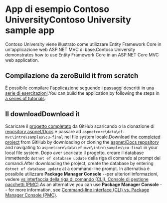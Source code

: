 # <a name="contoso-university-sample-app"></a><span data-ttu-id="e1b7f-101">App di esempio Contoso University</span><span class="sxs-lookup"><span data-stu-id="e1b7f-101">Contoso University sample app</span></span>

<span data-ttu-id="e1b7f-102">Contoso University viene illustrato come utilizzare Entity Framework Core in un'applicazione web ASP.NET MVC di base.</span><span class="sxs-lookup"><span data-stu-id="e1b7f-102">Contoso University demonstrates how to use Entity Framework Core in an ASP.NET Core MVC web application.</span></span>

## <a name="build-it-from-scratch"></a><span data-ttu-id="e1b7f-103">Compilazione da zero</span><span class="sxs-lookup"><span data-stu-id="e1b7f-103">Build it from scratch</span></span>

<span data-ttu-id="e1b7f-104">È possibile compilare l'applicazione seguendo i passaggi descritti in [una serie di esercitazioni](https://docs.microsoft.com/aspnet/core/data/ef-mvc/intro).</span><span class="sxs-lookup"><span data-stu-id="e1b7f-104">You can build the application by following the steps in [a series of tutorials](https://docs.microsoft.com/aspnet/core/data/ef-mvc/intro).</span></span>

## <a name="download-it"></a><span data-ttu-id="e1b7f-105">Il download</span><span class="sxs-lookup"><span data-stu-id="e1b7f-105">Download it</span></span>

<span data-ttu-id="e1b7f-106">Scaricare il [progetto completato](https://github.com/aspnet/Docs/tree/master/aspnetcore/data/ef-mvc/intro/samples/cu-final) da GitHub scaricando o la clonazione di [repository aspnet/Docs](https://github.com/aspnet/Docs) e passare ad `aspnetcore\data\ef-mvc\intro\samples\cu-final` nel file system locale.</span><span class="sxs-lookup"><span data-stu-id="e1b7f-106">Download the [completed project](https://github.com/aspnet/Docs/tree/master/aspnetcore/data/ef-mvc/intro/samples/cu-final) from GitHub by downloading or cloning the [aspnet/Docs repository](https://github.com/aspnet/Docs) and navigating to `aspnetcore\data\ef-mvc\intro\samples\cu-final` in your local file system.</span></span>  <span data-ttu-id="e1b7f-107">Dopo aver scaricato il progetto, creare il database immettendo `dotnet ef database update` della riga di comando al prompt dei comandi.</span><span class="sxs-lookup"><span data-stu-id="e1b7f-107">After downloading the project, create the database by entering `dotnet ef database update` at a command-line prompt.</span></span> <span data-ttu-id="e1b7f-108">In alternativa è possibile utilizzare **Package Manager Console** --per ulteriori informazioni, vedere [vs interfaccia della riga di comando (CLI). Console di gestione pacchetti (PMC)](https://docs.microsoft.com/aspnet/core/data/ef-mvc/migrations#command-line-interface-cli-vs-package-manager-console-pmc).</span><span class="sxs-lookup"><span data-stu-id="e1b7f-108">As an alternative you can use **Package Manager Console** -- for more information, see [Command-line interface (CLI) vs. Package Manager Console (PMC)](https://docs.microsoft.com/aspnet/core/data/ef-mvc/migrations#command-line-interface-cli-vs-package-manager-console-pmc).</span></span>
